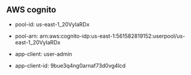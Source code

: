 ## AWS cognito

* pool-id: us-east-1_20VyIaRDx
* pool-arn: arn:aws:cognito-idp:us-east-1:561582819152:userpool/us-east-1_20VyIaRDx

* app-client: user-admin
* app-client-id: 9bue3q4ng0arnaf73d0vg4lcd
